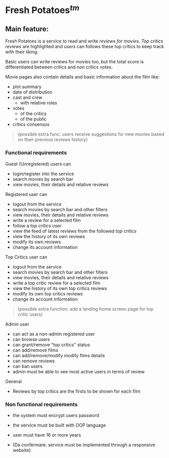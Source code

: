 # Fresh Potatoes${^{tm}}$

## Main feature:

Fresh Potatoes is a service to read and write _reviews for movies_. _Top critics reviews_ are highlighted and _users_ can follows these top critics to keep track with their liking. 

Basic users can write reviews for movies too, but the total score is differentiated between critics and non critics votes. 

Movie pages also contain details and basic information about the film like:
- plot summary
- date of distribution
- cast and crew
  - with relative roles
- votes
  - of the critics
  - of the public
- critics consensus

> (possible extra func: users receive suggestions for new movies based on their previous reviews history)


### Functional requirements

Guest (Unregistered) users can

- login/register into the service
- search movies by search bar
- view movies, their details and relative reviews

Registered user can

- logout from the service
- search movies by search bar and other filters
- view movies, their details and relative reviews
- write a review for a selected film
- follow a _top critics_ user
- view the feed of latest reviews from the followed _top critics_
- view the history of its own reviews
- modify its own reviews
- change its account information

Top Critics user can

- logout from the service
- search movies by search bar and other filters
- view movies, their details and relative reviews
- write a top critic review for a selected film
- view the history of its own top critics reviews
- modify its own top critics reviews
- change its account information

> (possible extra function: add a landing home screen page for top critic users)

Admin user

- can act as a non-admin registered user
- can browse users
- can grant/remove "top critics" status
- can add/remove films
- can add/remove/modify modify films details
- can remove reviews
- can ban users
- admin must be able to see most active users in terms of review

General

- Reviews by top critics are the firsts to be shown for each film

### Non functional requirements

- the system must encrypt users password

- the service must be built with OOP language

- user must have 16 or more years

- (Da confermare: service must be implemented through a responsive website)

  